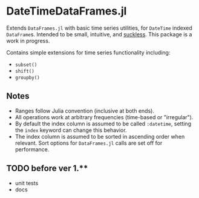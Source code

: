 # DateTimeDataFrames.jl

Extends `DataFrames.jl` with basic time series utilities, for `DateTime` indexed `DataFrame`s.
Intended to be small, intuitive, and [suckless](https://suckless.org/). This package is a work in progress.

Contains simple extensions for time series functionality including:
* `subset()`
* `shift()`
* `groupby()`

## Notes
* Ranges follow Julia convention (inclusive at both ends).
* All operations work at arbitrary frequencies (time-based or "irregular").
* By default the index column is assumed to be called `:datetime`, setting the `index` keyword can change this behavior.
* The index column is assumed to be sorted in ascending order when relevant. Sort options for `DataFrames.jl` calls are set off for performance.

## TODO before ver 1.**
* unit tests
* docs

